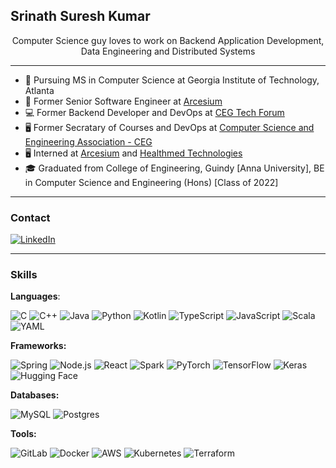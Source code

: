 ## Srinath Suresh Kumar

<div align="center">
    Computer Science guy loves to work on Backend Application Development, Data Engineering and Distributed Systems
</div>

---

- 🏫 Pursuing MS in Computer Science at Georgia Institute of Technology, Atlanta
- 💼 Former Senior Software Engineer at [Arcesium](https://www.arcesium.com)
- 💻 Former Backend Developer and DevOps at [CEG Tech Forum](https://cegtechforum.in)
- 🖥️ Former Secratary of Courses and DevOps at [Computer Science and Engineering Association - CEG](https://cseaceg.org.in)
- 🖥️ Interned at [Arcesium](https://www.arcesium.com) and [Healthmed Technologies](https://healthmedtechnologies.com)
- 🎓 Graduated from College of Engineering, Guindy [Anna University], BE in Computer Science and Engineering (Hons) [Class of 2022]
  
---
### Contact

[![LinkedIn](https://img.shields.io/badge/Linkedin-%230077B5.svg?logo=linkedin&logoColor=white)](https://www.linkedin.com/in/srinathsureshkumar/)


---
### Skills

**Languages**: 

![C](https://img.shields.io/badge/C-00599C?logo=c&logoColor=white)
![C++](https://img.shields.io/badge/-C++-00599C?logo=c%2B%2B&logoColor=white&style=flat)
![Java](https://img.shields.io/badge/-Java-007396?logo=java&logoColor=white&style=flat)
![Python](https://img.shields.io/badge/-Python-3776AB?logo=python&logoColor=white&style=flat)
![Kotlin](https://img.shields.io/badge/Kotlin-%237F52FF.svg?logo=kotlin&logoColor=white)
![TypeScript](https://img.shields.io/badge/-TypeScript-007ACC?logo=typescript&logoColor=white&style=flat)
![JavaScript](https://img.shields.io/badge/-JavaScript-F7DF1E?logo=javascript&logoColor=black&style=flat)
![Scala](https://img.shields.io/badge/Scala-%23DC322F.svg?logo=scala&logoColor=white)
![YAML](https://img.shields.io/badge/YAML-CB171E?logo=yaml&logoColor=fff)


**Frameworks:**

![Spring](https://img.shields.io/badge/spring-%236DB33F.svg?style=for-the-badge&logo=spring&logoColor=white&style=flat)
![Node.js](https://img.shields.io/badge/-Node.js-339933?logo=node.js&logoColor=white&style=flat)
![React](https://img.shields.io/badge/React-%2320232a.svg?logo=react&logoColor=%2361DAFB)
![Spark](https://img.shields.io/badge/Apache%20Spark-FDEE21?style=flat-square&logo=apachespark&logoColor=black&style=flat)
![PyTorch](https://img.shields.io/badge/-PyTorch-EE4C2C?logo=pytorch&logoColor=white&style=flat)
![TensorFlow](https://img.shields.io/badge/-TensorFlow-FF6F00?logo=tensorflow&logoColor=white&style=flat)
![Keras](https://img.shields.io/badge/Keras-%23D00000.svg?style=for-the-badge&logo=Keras&logoColor=white&style=flat)
![Hugging Face](https://img.shields.io/badge/Hugging%20Face-FFD21E?logo=huggingface&logoColor=000)

**Databases:**

![MySQL](https://img.shields.io/badge/MySQL-4479A1?logo=mysql&logoColor=fff)
![Postgres](https://img.shields.io/badge/Postgres-%23316192.svg?logo=postgresql&logoColor=white)

**Tools:**

![GitLab](https://img.shields.io/badge/-GitLab-FCA121?logo=gitlab&logoColor=white&style=flat)
![Docker](https://img.shields.io/badge/-Docker-2496ED?logo=docker&logoColor=white&style=flat)
![AWS](https://img.shields.io/badge/-AWS-232F3E?logo=amazon-aws&logoColor=white&style=flat)
![Kubernetes](https://img.shields.io/badge/Kubernetes-326CE5?logo=kubernetes&logoColor=fff)
![Terraform](https://img.shields.io/badge/Terraform-%235835CC.svg?logo=terraform&logoColor=white)


<!--
**infinite-void/infinite-void** is a ✨ _special_ ✨ repository because its `README.md` (this file) appears on your GitHub profile.

Here are some ideas to get you started:

- 🔭 I’m currently working on ...
- 🌱 I’m currently learning ...
- 👯 I’m looking to collaborate on ...
- 🤔 I’m looking for help with ...
- 💬 Ask me about ...
- 📫 How to reach me: ...
- 😄 Pronouns: ...
- ⚡ Fun fact: ...
-->
